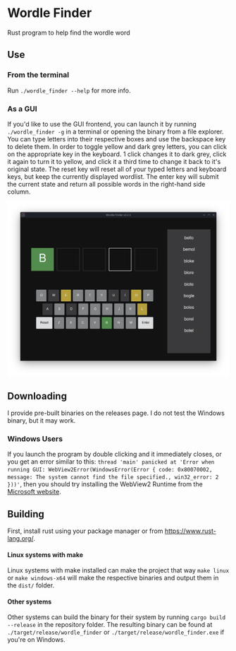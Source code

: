 # Wordle Finder
Rust program to help find the wordle word

## Use
### From the terminal
Run `./wordle_finder --help` for more info.

### As a GUI
If you'd like to use the GUI frontend, you can launch it by running `./wordle_finder -g` in a terminal or opening the binary from a file explorer. You can type letters into their respective boxes and use the backspace key to delete them. In order to toggle yellow and dark grey letters, you can click on the appropriate key in the keyboard. 1 click changes it to dark grey, click it again to turn it to yellow, and click it a third time to change it back to it's original state. The reset key will reset all of your typed letters and keyboard keys, but keep the currently displayed wordlist. The enter key will submit the current state and return all possible words in the right-hand side column.

![GUI Example](img/main_ui.png)

## Downloading
I provide pre-built binaries on the releases page. I do not test the Windows binary, but it may work.

### Windows Users
If you launch the program by double clicking and it immediately closes, or you get an error similar to this: `thread 'main' panicked at 'Error when running GUI: WebView2Error(WindowsError(Error { code: 0x80070002, message: The system cannot find the file specified., win32_error: 2 }))'`, then you should try installing the WebView2 Runtime from the [Microsoft website](https://developer.microsoft.com/en-us/microsoft-edge/webview2/#download-section).

## Building
First, install rust using your package manager or from https://www.rust-lang.org/.

#### Linux systems with make
Linux systems with make installed can make the project that way `make linux` or `make windows-x64` will make the respective binaries and output them in the `dist/` folder.

#### Other systems
Other systems can build the binary for their system by running `cargo build --release` in the repository folder. The resulting binary can be found at `./target/release/wordle_finder` or `./target/release/wordle_finder.exe` if you're on Windows.
